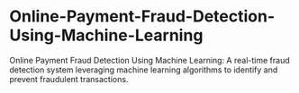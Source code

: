 # Online-Payment-Fraud-Detection-Using-Machine-Learning
Online Payment Fraud Detection Using Machine Learning: A real-time fraud detection system leveraging machine learning algorithms to identify and prevent fraudulent transactions.
